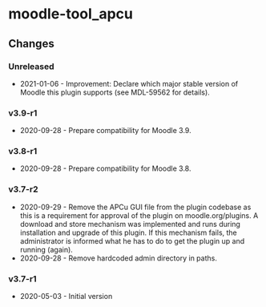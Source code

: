 moodle-tool_apcu
================

Changes
-------

### Unreleased

* 2021-01-06 - Improvement: Declare which major stable version of Moodle this plugin supports (see MDL-59562 for details).

### v3.9-r1

* 2020-09-28 - Prepare compatibility for Moodle 3.9.

### v3.8-r1

* 2020-09-28 - Prepare compatibility for Moodle 3.8.

### v3.7-r2

* 2020-09-29 - Remove the APCu GUI file from the plugin codebase as this is a requirement for approval of the plugin on moodle.org/plugins.
               A download and store mechanism was implemented and runs during installation and upgrade of this plugin. If this mechanism fails, the administrator is informed what he has to do to get the plugin up and running (again).
* 2020-09-28 - Remove hardcoded admin directory in paths.

### v3.7-r1

* 2020-05-03 - Initial version
